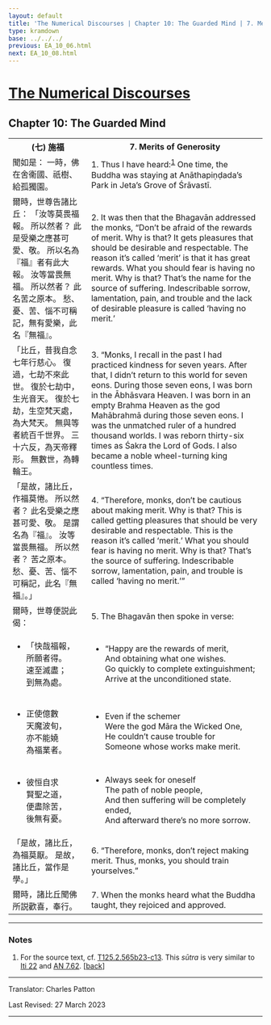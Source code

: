 ```yaml
---
layout: default
title: 'The Numerical Discourses | Chapter 10: The Guarded Mind | 7. Merits of Generosity'
type: kramdown
base: ../../../
previous: EA_10_06.html
next: EA_10_08.html
---
```


<h1><a href='../index.html'>The Numerical Discourses</a></h1>
<h2>Chapter 10: The Guarded Mind</h2>

<table class="trans">
  <th class='ch'>(七) 施福</th>
  <th class='en'>7. Merits of Generosity</th>
  <tr>
    <td class='ch' title='T125.2.565b23'>聞如是： 一時，佛在舍衞國、祇樹、給孤獨園。</td>
    <td id='p1'>1. Thus I have heard:<sup id="ref1"><a href="#n1">1</a></sup> One time, the Buddha was staying at Anāthapiṇḍada’s Park in Jeta’s Grove of Śrāvastī.</td>
  </tr>
  <tr>
    <td class='ch' title='T125.2.565b24'>爾時，世尊告諸比丘： 「汝等莫畏福報。 所以然者？ 此是受樂之應甚可愛、敬。 所以名為『福』者有此大報。 汝等當畏無福。 所以然者？ 此名苦之原本。 愁、憂、苦、惱不可稱記，無有愛樂，此名『無福』。</td>
    <td id='p2'>2. It was then that the Bhagavān addressed the monks, “Don’t be afraid of the rewards of merit. Why is that? It gets pleasures that should be desirable and respectable. The reason it’s called ‘merit’ is that it has great rewards. What you should fear is having no merit. Why is that? That’s the name for the source of suffering. Indescribable sorrow, lamentation, pain, and trouble and the lack of desirable pleasure is called ‘having no merit.’</td>
  </tr>
  <tr>
    <td class='ch' title='T125.2.565b28'>「比丘，昔我自念七年行慈心。 復過，七劫不來此世。 復於七劫中，生光音天。 復於七劫，生空梵天處，為大梵天。 無與等者統百千世界。 三十六反，為天帝釋形。 無數世，為轉輪王。</td>
    <td id='p3'>3. “Monks, I recall in the past I had practiced kindness for seven years. After that, I didn’t return to this world for seven eons. During those seven eons, I was born in the Ābhāsvara Heaven. I was born in an empty Brahma Heaven as the god Mahābrahmā during those seven eons. I was the unmatched ruler of a hundred thousand worlds. I was reborn thirty-six times as Śakra the Lord of Gods. I also became a noble wheel-turning king countless times.</td>
  </tr>
  <tr>
    <td class='ch' title='T125.2.565c3'>「是故，諸比丘，作福莫惓。 所以然者？ 此名受樂之應甚可愛、敬。 是謂名為『福』。 汝等當畏無福。 所以然者？ 苦之原本。 愁、憂、苦、惱不可稱記，此名『無福』。」</td>
    <td id='p4'>4. “Therefore, monks, don’t be cautious about making merit. Why is that? This is called getting pleasures that should be very desirable and respectable. This is the reason it’s called ‘merit.’ What you should fear is having no merit. Why is that? That’s the source of suffering. Indescribable sorrow, lamentation, pain, and trouble is called ‘having no merit.’”</td>
  </tr>
  <tr>
    <td class='ch' title='T125.2.565c7'>爾時，世尊便説此偈：</td>
    <td id='p5'>5. The Bhagavān then spoke in verse:</td>
  </tr>
<tr>
  <td title='T125.2.565c8'><ul class='verse'>
    <li class='ch'>「快哉福報，<br/>
    所願者得。<br/>
    速至滅盡；<br/>
    到無為處。</li>
  </ul></td>
  <td><ul class='verse'>
    <li>“Happy are the rewards of merit,<br/>
    And obtaining what one wishes.<br/>
    Go quickly to complete extinguishment;<br/>
    Arrive at the unconditioned state.</li>
  </ul></td>
</tr>
<tr>
  <td title='T125.2.565c9'><ul class='verse'>
    <li class='ch'>正使億數<br/>
    天魔波旬，<br/>
    亦不能嬈<br/>
    為福業者。</li>
  </ul></td>
  <td><ul class='verse'>
    <li>Even if the schemer<br/>
    Were the god Māra the Wicked One,<br/>
    He couldn’t cause trouble for<br/>
    Someone whose works make merit.</li>
  </ul></td>
</tr>
<tr>
  <td title='T125.2.565c10'><ul class='verse'>
    <li class='ch'>彼恒自求<br/>
    賢聖之道，<br/>
    便盡除苦，<br/>
    後無有憂。</li>
  </ul></td>
  <td><ul class='verse'>
    <li>Always seek for oneself<br/>
    The path of noble people,<br/>
    And then suffering will be completely ended,<br/>
    And afterward there’s no more sorrow.</li>
  </ul></td>
</tr>
  <tr>
    <td class='ch' title='T125.2.565c12'>「是故，諸比丘，為福莫厭。 是故，諸比丘，當作是學。」</td>
    <td id='p6'>6. “Therefore, monks, don’t reject making merit. Thus, monks, you should train yourselves.”</td>
  </tr>
  <tr>
    <td class='ch' title='T125.2.565c13'>爾時，諸比丘聞佛所説歡喜，奉行。</td>
    <td id='p7'>7. When the monks heard what the Buddha taught, they rejoiced and approved.</td>
  </tr>
</table>

<hr/>

<h3 id="notes">Notes</h3>

<ol class="notes-list">
<li id="n1"><p>For the source text, cf. <a href="https://cbetaonline.dila.edu.tw/zh/T02n0125_p0565b23" target="_blank">T125.2.565b23-c13</a>. This <em>sūtra</em> is very similar to <a href="https://suttacentral.net/iti22" target="_blank">Iti 22</a> and <a href="https://suttacentral.net/an7.62" target="_blank">AN 7.62</a>. [<a href="#ref1">back</a>]</p></li>
</ol>
<hr/>

<p class="translator">Translator: Charles Patton</p>
<p class='revised'>Last Revised: 27 March 2023</p>

<hr/>